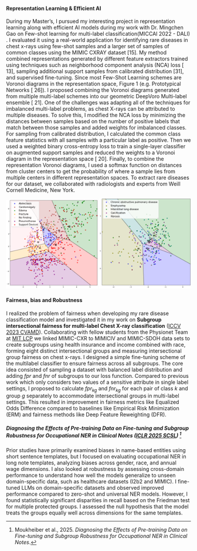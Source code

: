 #### Representation Learning & Efficient AI 

During my Master’s, I pursued my interesting project in representation learning along with efficient AI models during my work with Dr. Mingchen
Gao on Few-shot learning for multi-label classification(MICCAI 2022 - DALI) .
I evaluated it using a real-world application for identifying rare diseases in chest x-rays
using few-shot samples and a larger set of samples of common classes using the MIMIC
CXRAY dataset [15]. My method combined representations generated by different feature
extractors trained using techniques such as neighborhood component analysis (NCA)
loss [ 13], sampling additional support samples from calibrated distribution [31], and
supervised fine-tuning. Since most Few-Shot Learning schemes are Voronoi diagrams
in the representation space, Figure 1 (e.g. Prototypical Networks [ 26]). I proposed
combining the Voronoi diagrams generated from multiple multi-label schemes into our
geometric DeepVoro Multi-label ensemble [ 21]. One of the challenges was adapting all of
the techniques for imbalanced multi-label problems, as chest X-rays can be attributed
to multiple diseases. To solve this, I modified the NCA loss by minimizing the distances
between samples based on the number of positive labels that match between those samples
and added weights for imbalanced classes. For sampling from calibrated distribution, I
calculated the common class feature statistics with all samples with a particular label
as positive. Then we used a weighted binary cross-entropy loss to train a single-layer
classifier on augmented support samples and reduced the weights to a Voronoi diagram in
the representation space [ 20]. Finally, to combine the representation Voronoi diagrams, I
used a softmax function on distances from cluster centers to get the probability of where
a sample lies from multiple centers in different representation spaces. To extract rare
diseases for our dataset, we collaborated with radiologists and experts from Weill Cornell
Medicine, New York.

<img src="images/vd_base_final_0.png" width="250" />
<img src="images/vd_new_final_five_0.png" width="250" />

#### Fairness, bias and Robustness

I realized the problem of fairness when developing my rare disease classification model and investigated it in my work on **Subgroup intersectional fairness for multi-label Chest X-ray classification** ([ICCV 2023 CVAMD](https://arxiv.org/pdf/2403.18196)). Collaborating with fellow students from the Physionet Team at [MIT LCP](https://lcp.mit.edu/physionet) we linked MIMIC-CXR to MIMICIV and MIMIC-SDOH data sets to create subgroups using health insurance and
income combined with race, forming eight distinct intersectional groups and measuring intersectional group fairness on chest x-rays. I designed a simple fine-tuning scheme of the multilabel classifier to ensure fairness across all subgroups. The core idea consisted of sampling a dataset with balanced label distribution and adding $fpr$ and $fnr$ of subgroups to our loss function. Compared to previous work which only considers two values of a sensitive attribute in single label settings, I proposed to calculate $fpr_{kg}$ and
$fnr_{kg}$ for each pair of class $k$ and group $g$ separately to
accommodate intersectional groups in multi-label settings. This resulted in improvement in fairness metrics like Equalized Odds Difference compared to baselines like Empirical Risk Minimization (ERM) and fairness methods like Deep Feature Reweighting (DFR).


##### Diagnosing the Effects of Pre-training Data on Fine-tuning and Subgroup Robustness for Occupational NER in Clinical Notes ([ICLR 2025 SCSL](https://openreview.net/forum?id=xfCjvr8MWR)) [^1]

Prior studies have primarily examined biases in name-based entities using short sentence templates, but I focused on evaluating occupational NER in long note templates, analyzing biases across gender, race, and annual wage dimensions. I also looked at robustness by assessing cross-domain performance to understand how well the models generalize to unseen domain-specific data, such as healthcare datasets (I2b2 and MIMIC). I fine-tuned LLMs on domain-specific datasets and observed improved performance compared to zero-shot and universal NER models. However, I found statistically significant disparities in recall based on the Friedman test for multiple protected groups. I assessed the null hypothesis that the model treats the groups equally well across dimensions for the same templates.

[^1]: Moukheiber et al., 2025. *Diagnosing the Effects of Pre-training Data on Fine-tuning and Subgroup Robustness for Occupational NER in Clinical Notes*.

